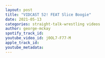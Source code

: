 ```yaml
---
layout: post
title: "VIDCAST 52! FEAT Slice Boogie"
date: 2021-05-13
categories: straight-talk-wrestling videos
author: george-mckay
spotify_track_id: 
youtube_video_id: j0OL7-F77-M
apple_track_id: 
youtube_metadata: 
---
```

